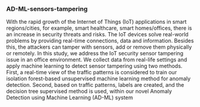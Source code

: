 ### AD-ML-sensors-tampering

With the rapid growth of the Internet of Things (IoT) applications in smart regions/cities, for example, smart healthcare, smart homes/offices, there is an increase in security threats and risks. The IoT devices solve real-world problems by providing real-time connections, data and information. Besides this, the attackers can tamper with sensors, add or remove them physically or remotely. In this study, we address the IoT security sensor tampering issue in an office environment. We collect data from real-life settings and apply machine learning to detect sensor tampering using two methods. First, a real-time view of the traffic patterns is considered to train our isolation forest-based unsupervised machine learning method for anomaly detection. Second, based on traffic patterns, labels are created, and the decision tree supervised method is used, within our novel Anomaly Detection using Machine Learning (AD-ML) system 
